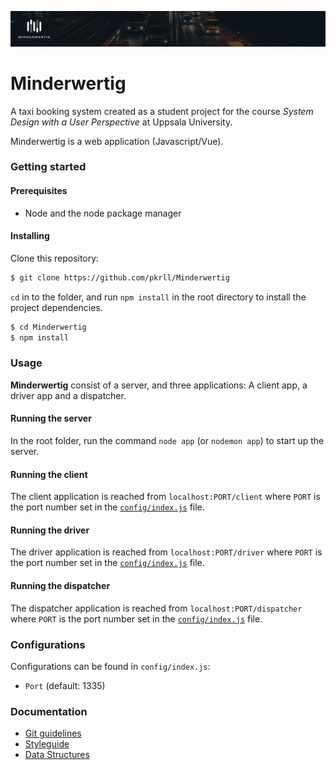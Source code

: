 ![](hero.jpg)
# Minderwertig
A taxi booking system created as a student project for the course *System Design with a User Perspective* at Uppsala University.

Minderwertig is a web application (Javascript/Vue).

### Getting started

#### Prerequisites

* Node and the node package manager

#### Installing

Clone this repository:

```bash
$ git clone https://github.com/pkrll/Minderwertig
```

``cd`` in to the folder, and run ``npm install`` in the root directory to install the project dependencies.

```bash
$ cd Minderwertig
$ npm install
```

### Usage

**Minderwertig** consist of a server, and three applications: A client app, a driver app and a dispatcher.

#### Running the server

In the root folder, run the command ``node app`` (or ``nodemon app``) to start up the server.

#### Running the client

The client application is reached from ``localhost:PORT/client`` where ``PORT`` is the port number set in the [``config/index.js``](#configurations) file.


#### Running the driver

The driver application is reached from ``localhost:PORT/driver`` where ``PORT`` is the port number set in the [``config/index.js``](#configurations) file.


#### Running the dispatcher

The dispatcher application is reached from ``localhost:PORT/dispatcher`` where ``PORT`` is the port number set in the [``config/index.js``](#configurations) file.

### Configurations

Configurations can be found in ``config/index.js``:

* ``Port`` (default: 1335)

### Documentation

* [Git guidelines](https://github.com/pkrll/Minderwertig/blob/master/Documentation/Guidelines/git.md)
* [Styleguide](https://github.com/pkrll/Minderwertig/blob/master/Documentation/Guidelines/styleguide.md)
* [Data Structures](https://github.com/pkrll/Minderwertig/blob/master/Documentation/Guidelines/data-structures.md)

